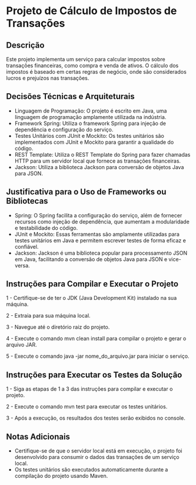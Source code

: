 # Projeto de Cálculo de Impostos de Transações
## Descrição

Este projeto implementa um serviço para calcular impostos sobre transações financeiras, como compra e venda de ativos. O cálculo dos impostos é baseado em certas regras de negócio, onde são considerados lucros e prejuízos nas transações.

## Decisões Técnicas e Arquiteturais

- Linguagem de Programação: O projeto é escrito em Java, uma linguagem de programação amplamente utilizada na indústria.
- Framework Spring: Utiliza o framework Spring para injeção de dependência e configuração do serviço.
- Testes Unitários com JUnit e Mockito: Os testes unitários são implementados com JUnit e Mockito para garantir a qualidade do código.
- REST Template: Utiliza o REST Template do Spring para fazer chamadas HTTP para um servidor local que fornece as transações financeiras.
- Jackson: Utiliza a biblioteca Jackson para conversão de objetos Java para JSON.

## Justificativa para o Uso de Frameworks ou Bibliotecas

- Spring: O Spring facilita a configuração do serviço, além de fornecer recursos como injeção de dependência, que aumentam a modularidade e testabilidade do código.
- JUnit e Mockito: Essas ferramentas são amplamente utilizadas para testes unitários em Java e permitem escrever testes de forma eficaz e confiável.
- Jackson: Jackson é uma biblioteca popular para processamento JSON em Java, facilitando a conversão de objetos Java para JSON e vice-versa.

## Instruções para Compilar e Executar o Projeto

1 - Certifique-se de ter o JDK (Java Development Kit) instalado na sua máquina.

2 - Extraia para sua máquina local.

3 - Navegue até o diretório raiz do projeto.

4 - Execute o comando mvn clean install para compilar o projeto e gerar o arquivo JAR.

5 - Execute o comando java -jar nome_do_arquivo.jar para iniciar o serviço.

## Instruções para Executar os Testes da Solução

1 - Siga as etapas de 1 a 3 das instruções para compilar e executar o projeto.

2 - Execute o comando mvn test para executar os testes unitários.

3 - Após a execução, os resultados dos testes serão exibidos no console.

## Notas Adicionais

- Certifique-se de que o servidor local está em execução, o projeto foi desenvolvido para consumir o dados das transações de um serviço local.
- Os testes unitários são executados automaticamente durante a compilação do projeto usando Maven.